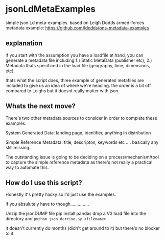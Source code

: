 # jsonLdMetaExamples

simple json Ld meta-examples. based on Leigh Dodds armed-forces metadata example:
https://github.com/ldodds/ons-metadata-examples

## explanation

If you start with the assumption you have a loadfile at hand, you can generate a metadata file including 1.) Static MetaData (publisher etc), 2.) Metadata thats specificed in the load file (geography, time, dimensions, etc).

thats what the script does, three example of generated metafiles are included to give us an idea of where we're heading. the order is a bit off compared to Leighs but it doesnt really matter with json.


## Whats the next move?

There's two other metadata sources to consider in order to complete these examples.

System Generated Data: landing page, identifier, anything in distribution

Simple Reference Metadata: title, descripton, keywords etc .... basically any still missing.

The outstanding issue is going to be deciding on a process/mechanism/tool to capture the simple reference metadata as there's not really a practical way to automate this.


## How do I use this script?

Honestly it's pretty hacky so I'd just use the examples. 

If you absulutely have to though...............

Unzip the jsonDUMP file
pip install pandas
drop a V3 load file into the directory and ```python json_derrive.py <filename>```

It doesn't currently do months (didn't get around to it) but there's no blocker to it.
